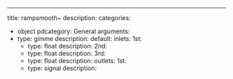 ---
title: rampsmooth~
description:
categories:
 - object
pdcategory: General
arguments:
- type: gimme
  description:
  default:
inlets:
  1st:
  - type: float
    description:
  2nd:
  - type: float
    description:
  3rd:
  - type: float
    description:
outlets:
  1st:
  - type: signal
    description:
